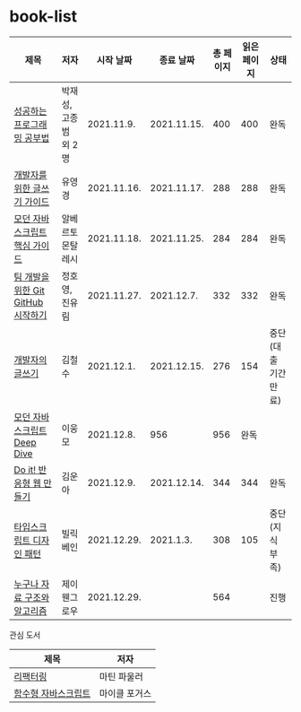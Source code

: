 # book-list
|제목|저자|시작 날짜|종료 날짜|총 페이지|읽은 페이지|상태|
|---|---|---|---|---|---|---|
|[성공하는 프로그래밍 공부법](https://book.naver.com/bookdb/book_detail.nhn?bid=13993648)|박재성, 고종범 외 2명|2021.11.9.|2021.11.15.|400|400|완독|
|[개발자를 위한 글쓰기 가이드](https://book.naver.com/bookdb/book_detail.nhn?bid=18005437)|유영경|2021.11.16.|2021.11.17.|288|288|완독|
|[모던 자바스크립트 핵심 가이드](https://book.naver.com/bookdb/book_detail.nhn?bid=20488188)|알베르토 몬탈레시|2021.11.18.|2021.11.25.|284|284|완독|
|[팀 개발을 위한 Git GitHub 시작하기](https://book.naver.com/bookdb/book_detail.nhn?bid=15986509)|정호영, 진유림|2021.11.27.|2021.12.7.|332|332|완독|
|[개발자의 글쓰기](https://book.naver.com/bookdb/book_detail.nhn?bid=15513595)|김철수|2021.12.1.|2021.12.15.|276|154|중단(대출 기간 만료)|
|[모던 자바스크립트 Deep Dive](https://book.naver.com/bookdb/book_detail.nhn?bid=16710547)|이웅모|2021.12.8.|956|956|완독|
|[Do it! 반응형 웹 만들기](https://book.naver.com/bookdb/book_detail.naver?bid=12085760)|김운아|2021.12.9.|2021.12.14.|344|344|완독|
|[타입스크립트 디자인 패턴](https://book.naver.com/bookdb/book_detail.naver?bid=11956504)|빌릭 베인|2021.12.29.|2021.1.3.|308|105|중단(지식 부족)|
|[누구나 자료 구조와 알고리즘](https://book.naver.com/bookdb/book_detail.naver?bid=21292877)|제이 웬그로우|2021.12.29.||564||진행|

관심 도서

|제목|저자|
|---|---|
|[리팩터링](https://book.naver.com/bookdb/book_detail.naver?bid=16311029)|마틴 파울러|
|[함수형 자바스크립트](https://book.naver.com/bookdb/book_detail.naver?bid=7423431)| 마이클 포거스
